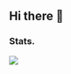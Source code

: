 ## Hi there 👋
### Stats. 
![ ](https://github-profile-summary-cards.vercel.app/api/cards/profile-details?username=Sponkiado&theme=vue)
